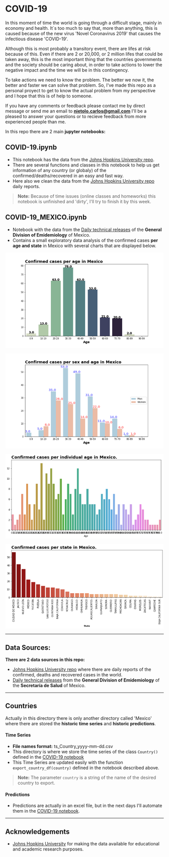 # COVID-19
In this moment of time the world is going through a difficult stage, mainly in economy and health. It´s too much to say that, more than anything, this is caused because of the new virus 'Novel Coronavirus 2019' that causes the infectious disease 'COVID-19'.

Although this is most probably a transitory event, there are lifes at risk because of this. Even if there are 2 or 20,000, or 2 million lifes that could be taken away, this is the most important thing that the countries governments and the society should be caring about, in order to take actions to lower the negative impact and the time we will be in this contingency. 

To take actions we need to know the problem. The better we now it, the better and faster we can solve that problem. So, I've made this repo as a personal proyect to get to know the actual problem from my perspective and I hope that this is of help to someone. 

If you have any comments or feedback please contact me by direct message or send me an email to **nietolo.carlos@gmail.com** I'll be a pleased to answer your questions or to recieve feedback from more experienced people than me.

In this repo there are 2 main **jupyter notebooks:**
## COVID-19.ipynb
* This notebook has the data from the [Johns Hopkins University repo](https://github.com/CSSEGISandData/COVID-19).
* There are several functions and classes in this notebook to help us get information of any country (or globaly) of the confirmed/deaths/recovered in an easy and fast way.
* Here also we clean the data from the [Johns Hopkins University repo](https://github.com/CSSEGISandData/COVID-19) daily reports.
> **Note:** Because of time issues (online classes and homeworks) this notebook is unfinished and 'dirty', I'll try to finish it by this week.

## COVID-19_MEXICO.ipynb
* Notebook with the data from the [Daily technical releases](https://www.gob.mx/salud/documentos/coronavirus-covid-19-comunicado-tecnico-diario-238449) of the **General Division of Emidemiology** of Mexico.
* Contains a small exploratory data analysis of the confirmed cases **per age and state** in Mexico with several charts that are displayed below.

![chart1](figs/confirmed_per_age.png)

![chart2](figs/confirmed_per_age_sex.png)


![chart3](figs/confirmed_individual_age.png)


![chart4](figs/confirmed_state.png)


---
## Data Sources:

**There are 2 data sources in this repo:**
* [Johns Hopkins University repo](https://github.com/CSSEGISandData/COVID-19) where there are daily reports of the confirmed, deaths and recovered cases in the world.
* [Daily technical releases](https://www.gob.mx/salud/documentos/coronavirus-covid-19-comunicado-tecnico-diario-238449) from the **General Division of Emidemiology** of the **Secretaría de Salud** of Mexico.
---

## Countries
Actually in this directory there is only another directory called 'Mexico' where there are stored the **historic time series** and **historic predictions**.

#### Time Series
* **File names format:** ts_Country_yyyy-mm-dd.csv
* This directory is where we store the time series of the class ``Country()`` defined in the [COVID-19 notebook](https://github.com/CarlosDNieto/COVID-19/blob/master/COVID-19.ipynb)
* This Time Series are updated easily with the function ``export_country_df(country)`` defined in the notebook described above. 
> **Note:** The parameter ``country`` is a string of the name of the desired country to export.

#### Predictions
* Predictions are actually in an excel file, but in the next days I'll automate them in the [COVID-19 notebook](https://github.com/CarlosDNieto/COVID-19/blob/master/COVID-19.ipynb).
---
## Acknowledgements

* [Johns Hopkins University](https://github.com/CSSEGISandData/COVID-19) for making the data available for educational and academic research purposes.